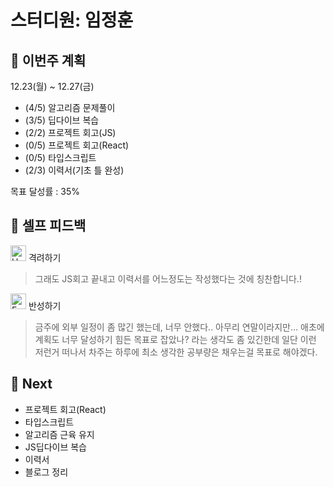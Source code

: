 # 스터디원: 임정훈

## 🚀 이번주 계획

12.23(월) ~ 12.27(금)

- (4/5) 알고리즘 문제풀이
- (3/5) 딥다이브 복습
- (2/2) 프로젝트 회고(JS)
- (0/5) 프로젝트 회고(React)
- (0/5) 타입스크립트
- (2/3) 이력서(기초 틀 완성)

목표 달성률 : 35%

## 🎉 셀프 피드백

<img src="https://raw.githubusercontent.com/Tarikul-Islam-Anik/Animated-Fluent-Emojis/master/Emojis/Smilies/Hugging%20Face.png" alt="Hugging Face" width="25" height="25"> 격려하기</img>

> 그래도 JS회고 끝내고 이력서를 어느정도는 작성했다는 것에 칭찬합니다.!

<img src="https://raw.githubusercontent.com/Tarikul-Islam-Anik/Animated-Fluent-Emojis/master/Emojis/Smilies/Face%20with%20Monocle.png" alt="Face with Monocle" width="25" height="25"> 반성하기</img>

> 금주에 외부 일정이 좀 많긴 했는데, 너무 안했다.. 아무리 연말이라지만...
> 애초에 계획도 너무 달성하기 힘든 목표로 잡았나? 라는 생각도 좀 있긴한데 일단 이런 저런거 떠나서
> 차주는 하루에 최소 생각한 공부량은 채우는걸 목표로 해야겠다.

## 🌱 Next

- 프로젝트 회고(React)
- 타입스크립트
- 알고리즘 근육 유지
- JS딥다이브 복습
- 이력서
- 블로그 정리
